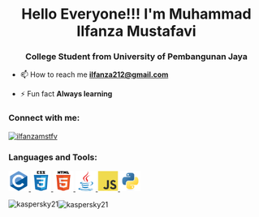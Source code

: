 <h1 align="center">Hello Everyone!!! I'm Muhammad Ilfanza Mustafavi</h1>
<h3 align="center">College Student from University of Pembangunan Jaya</h3>

- 📫 How to reach me **ilfanza212@gmail.com**

- ⚡ Fun fact **Always learning**

<h3 align="left">Connect with me:</h3>
<p align="left">
<a href="https://instagram.com/ilfanzamstfv" target="blank"><img align="center" src="https://raw.githubusercontent.com/rahuldkjain/github-profile-readme-generator/master/src/images/icons/Social/instagram.svg" alt="ilfanzamstfv" height="30" width="40" /></a>
</p>

<h3 align="left">Languages and Tools:</h3>
<p align="left"> <a href="https://www.cprogramming.com/" target="_blank" rel="noreferrer"> <img src="https://raw.githubusercontent.com/devicons/devicon/master/icons/c/c-original.svg" alt="c" width="40" height="40"/> </a> <a href="https://www.w3schools.com/css/" target="_blank" rel="noreferrer"> <img src="https://raw.githubusercontent.com/devicons/devicon/master/icons/css3/css3-original-wordmark.svg" alt="css3" width="40" height="40"/> </a> <a href="https://www.w3.org/html/" target="_blank" rel="noreferrer"> <img src="https://raw.githubusercontent.com/devicons/devicon/master/icons/html5/html5-original-wordmark.svg" alt="html5" width="40" height="40"/> </a> <a href="https://www.java.com" target="_blank" rel="noreferrer"> <img src="https://raw.githubusercontent.com/devicons/devicon/master/icons/java/java-original.svg" alt="java" width="40" height="40"/> </a> <a href="https://developer.mozilla.org/en-US/docs/Web/JavaScript" target="_blank" rel="noreferrer"> <img src="https://raw.githubusercontent.com/devicons/devicon/master/icons/javascript/javascript-original.svg" alt="javascript" width="40" height="40"/> </a> <a href="https://www.python.org" target="_blank" rel="noreferrer"> <img src="https://raw.githubusercontent.com/devicons/devicon/master/icons/python/python-original.svg" alt="python" width="40" height="40"/> </a> </p>

<p>
<img align="left" src="https://github-readme-stats.vercel.app/api/top-langs?username=kaspersky21&show_icons=true&locale=en&layout=compact" alt="kaspersky21" />
<img height="170em" align="center" src="https://github-readme-stats.vercel.app/api?username=kaspersky21&show_icons=true&locale=en" alt="kaspersky21" />
</p>

